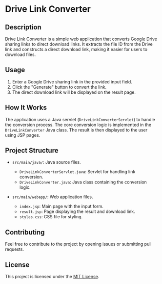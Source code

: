 # Drive Link Converter

## Description

Drive Link Converter is a simple web application that converts Google Drive sharing links to direct download links. It extracts the file ID from the Drive link and constructs a direct download link, making it easier for users to download files.

## Usage

1. Enter a Google Drive sharing link in the provided input field.
2. Click the "Generate" button to convert the link.
3. The direct download link will be displayed on the result page.

## How It Works

The application uses a Java servlet (`DriveLinkConverterServlet`) to handle the conversion process. The core conversion logic is implemented in the `DriveLinkConverter` Java class. The result is then displayed to the user using JSP pages.

## Project Structure

- `src/main/java/`: Java source files.
  - `DriveLinkConverterServlet.java`: Servlet for handling link conversion.
  - `DriveLinkConverter.java`: Java class containing the conversion logic.

- `src/main/webapp/`: Web application files.
  - `index.jsp`: Main page with the input form.
  - `result.jsp`: Page displaying the result and download link.
  - `styles.css`: CSS file for styling.

## Contributing

Feel free to contribute to the project by opening issues or submitting pull requests.

## License

This project is licensed under the [MIT License](LICENSE.md).